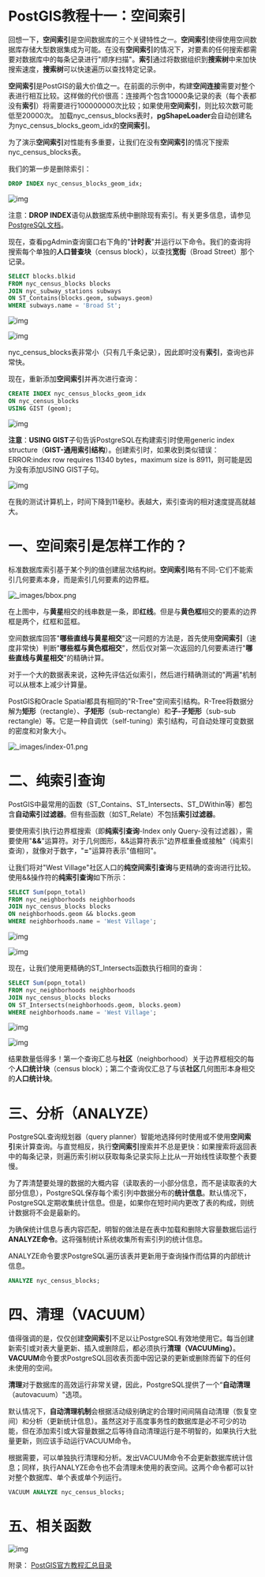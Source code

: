 # PostGIS教程十一：空间索引

 回想一下，**空间索引**是空间数据库的三个关键特性之一。**空间索引**使得使用空间数据库存储大型数据集成为可能。在没有**空间索引**的情况下，对要素的任何搜索都需要对数据库中的每条记录进行"顺序扫描"。**索引**通过将数据组织到**搜索树**中来加快搜索速度，**搜索树**可以快速遍历以查找特定记录。

  **空间索引**是PostGIS的最大价值之一。在前面的示例中，构建**空间连接**需要对整个表进行相互比较。这样做的代价很高：连接两个包含10000条记录的表（每个表都没有**索引**）将需要进行100000000次比较；如果使用**空间索引**，则比较次数可能低至20000次。
   加载nyc_census_blocks表时，**pgShapeLoader**会自动创建名为nyc_census_blocks_geom_idx的**空间索引**。

  为了演示**空间索引**对性能有多重要，让我们在没有**空间索引**的情况下搜索nyc_census_blocks表。

  我们的第一步是删除索引：

```sql
DROP INDEX nyc_census_blocks_geom_idx;
```

![img](https://img-blog.csdnimg.cn/20190110094206325.png?x-oss-process=image/watermark,type_ZmFuZ3poZW5naGVpdGk,shadow_10,text_aHR0cHM6Ly9ibG9nLmNzZG4ubmV0L3FxXzM1NzMyMTQ3,size_16,color_FFFFFF,t_70)

  注意：**DROP INDEX**语句从数据库系统中删除现有索引。有关更多信息，请参见[PostgreSQL文档](http://www.postgresql.org/docs/7.4/interactive/sql-dropindex.html)。

  现在，查看pgAdmin查询窗口右下角的"**计时表**"并运行以下命令。我们的查询将搜索每个单独的**人口普查块**（census block），以查找**宽街**（Broad Street）那个记录。

```sql
SELECT blocks.blkid
FROM nyc_census_blocks blocks
JOIN nyc_subway_stations subways
ON ST_Contains(blocks.geom, subways.geom)
WHERE subways.name = 'Broad St';
```

![img](https://img-blog.csdnimg.cn/20190110094233576.png)

![img](https://img-blog.csdnimg.cn/20190110094359229.png?x-oss-process=image/watermark,type_ZmFuZ3poZW5naGVpdGk,shadow_10,text_aHR0cHM6Ly9ibG9nLmNzZG4ubmV0L3FxXzM1NzMyMTQ3,size_16,color_FFFFFF,t_70)

  nyc_census_blocks表非常小（只有几千条记录），因此即时没有**索引**，查询也非常快。

  现在，重新添加**空间索引**并再次进行查询：

```sql
CREATE INDEX nyc_census_blocks_geom_idx
ON nyc_census_blocks
USING GIST (geom);
```

![img](https://img-blog.csdnimg.cn/20190110094741535.png?x-oss-process=image/watermark,type_ZmFuZ3poZW5naGVpdGk,shadow_10,text_aHR0cHM6Ly9ibG9nLmNzZG4ubmV0L3FxXzM1NzMyMTQ3,size_16,color_FFFFFF,t_70)

  **注意**：**USING GIST**子句告诉PostgreSQL在构建索引时使用generic index structure（**GIST-通用索引结构**）。创建索引时，如果收到类似错误：ERROR:index row requires 11340 bytes，maximum size is 8911，则可能是因为没有添加USING GIST子句。

![img](https://img-blog.csdnimg.cn/20190110095258530.png?x-oss-process=image/watermark,type_ZmFuZ3poZW5naGVpdGk,shadow_10,text_aHR0cHM6Ly9ibG9nLmNzZG4ubmV0L3FxXzM1NzMyMTQ3,size_16,color_FFFFFF,t_70)

  在我的测试计算机上，时间下降到11毫秒。表越大，索引查询的相对速度提高就越大。

 

# 一、空间索引是怎样工作的？

  标准数据库索引基于某个列的值创建层次结构树。**空间索引**略有不同-它们不能索引几何要素本身，而是索引几何要素的边界框。

![_images/bbox.png](https://postgis.net/workshops/postgis-intro/_images/bbox.png)

  在上图中，与**黄星**相交的线串数是一条，即**红线**。但是与**黄色框**相交的要素的边界框是两个，红框和蓝框。

  空间数据库回答"**哪些直线与黄星相交**"这一问题的方法是，首先使用**空间索引**（速度非常快）判断"**哪些框与黄色框相交**"，然后仅对第一次返回的几何要素进行"**哪些直线与黄星相交**"的精确计算。

  对于一个大的数据表来说，这种先评估近似索引，然后进行精确测试的"两遍"机制可以从根本上减少计算量。

  PostGIS和Oracle Spatial都具有相同的"R-Tree"空间索引结构。R-Tree将数据分解为**矩形**（rectangle）、**子矩形**（sub-rectangle）和**子-子矩形**（sub-sub rectangle）等。它是一种自调优（self-tuning）索引结构，可自动处理可变数据的密度和对象大小。

![_images/index-01.png](https://postgis.net/workshops/postgis-intro/_images/index-01.png)

 

# 二、纯索引查询

  PostGIS中最常用的函数（ST_Contains、ST_Intersects、ST_DWithin等）都包含**自动索引过滤器**。但有些函数（如ST_Relate）不包括**索引过滤器**。

  要使用索引执行边界框搜索（即**纯索引查询**-Index only Query-没有过滤器），需要使用"**&&**"运算符。对于几何图形，&&运算符表示"边界框重叠或接触"（纯索引查询），就像对于数字，"**=**"运算符表示"值相同"。

  让我们将对"West Village"社区人口的**纯空间索引查询**与更精确的查询进行比较。使用&&操作符的**纯索引查询**如下所示：

```sql
SELECT Sum(popn_total)
FROM nyc_neighborhoods neighborhoods
JOIN nyc_census_blocks blocks
ON neighborhoods.geom && blocks.geom
WHERE neighborhoods.name = 'West Village';
```

![img](https://img-blog.csdnimg.cn/20190110102258505.png)

![img](https://img-blog.csdnimg.cn/20190110102451611.png?x-oss-process=image/watermark,type_ZmFuZ3poZW5naGVpdGk,shadow_10,text_aHR0cHM6Ly9ibG9nLmNzZG4ubmV0L3FxXzM1NzMyMTQ3,size_16,color_FFFFFF,t_70)

  现在，让我们使用更精确的ST_Intersects函数执行相同的查询：

```sql
SELECT Sum(popn_total)
FROM nyc_neighborhoods neighborhoods
JOIN nyc_census_blocks blocks
ON ST_Intersects(neighborhoods.geom, blocks.geom)
WHERE neighborhoods.name = 'West Village';
```

![img](https://img-blog.csdnimg.cn/20190110102550732.png)

![img](https://img-blog.csdnimg.cn/20190110102705740.png?x-oss-process=image/watermark,type_ZmFuZ3poZW5naGVpdGk,shadow_10,text_aHR0cHM6Ly9ibG9nLmNzZG4ubmV0L3FxXzM1NzMyMTQ3,size_16,color_FFFFFF,t_70)

  结果数量低得多！第一个查询汇总与**社区**（neighborhood）关于边界框相交的每个**人口统计块**（census block）；第二个查询仅汇总了与该**社区**几何图形本身相交的**人口统计块**。

 

# 三、分析（ANALYZE）

  PostgreSQL查询规划器（query planner）智能地选择何时使用或不使用**空间索引**来计算查询。与直觉相反，执行**空间索引**搜索并不总是更快：如果搜索将返回表中的每条记录，则遍历索引树以获取每条记录实际上比从一开始线性读取整个表要慢。

  为了弄清楚要处理的数据的大概内容（读取表的一小部分信息，而不是读取表的大部分信息），PostgreSQL保存每个索引列中数据分布的**统计信息**。默认情况下，PostgreSQL定期收集统计信息。但是，如果你在短时间内更改了表的构成，则统计数据将不会是最新的。

  为确保统计信息与表内容匹配，明智的做法是在表中加载和删除大容量数据后运行**ANALYZE命令**。这将强制统计系统收集所有索引列的统计信息。

  ANALYZE命令要求PostgreSQL遍历该表并更新用于查询操作而估算的内部统计信息。

```sql
ANALYZE nyc_census_blocks;
```

 

# 四、清理（VACUUM）

  值得强调的是，仅仅创建**空间索引**不足以让PostgreSQL有效地使用它。每当创建新索引或对表大量更新、插入或删除后，都必须执行**清理（VACUUMing）**。**VACUUM**命令要求PostgreSQL回收表页面中因记录的更新或删除而留下的任何未使用的空间。

  **清理**对于数据库的高效运行非常关键，因此，PostgreSQL提供了一个“**自动清理**（autovacuum）"选项。

  默认情况下，**自动清理机制**会根据活动级别确定的合理时间间隔自动清理（恢复空间）和分析（更新统计信息）。虽然这对于高度事务性的数据库是必不可少的功能，但在添加索引或大容量数据之后等待自动清理运行是不明智的，如果执行大批量更新，则应该手动运行VACUUM命令。

  根据需要，可以单独执行清理和分析。发出VACUUM命令不会更新数据库统计信息；同样，执行ANALYZE命令也不会清理未使用的表空间。这两个命令都可以针对整个数据库、单个表或单个列运行。

```sql
VACUUM ANALYZE nyc_census_blocks;
```

 

# 五、相关函数

![img](https://img-blog.csdnimg.cn/20190111143636742.png)

 

附录： [PostGIS官方教程汇总目录](https://blog.csdn.net/qq_35732147/article/details/85256640)